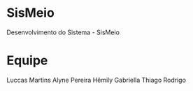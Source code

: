 # SisMeio
Desenvolvimento do Sistema - SisMeio 

# Equipe

Luccas Martins
Alyne Pereira
Hêmily
Gabriella
Thiago
Rodrigo
